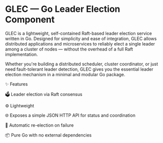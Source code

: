 # GLEC — Go Leader Election Component

GLEC is a lightweight, self-contained Raft-based leader election service written in Go. Designed for simplicity and ease of integration, GLEC allows distributed applications and microservices to reliably elect a single leader among a cluster of nodes — without the overhead of a full Raft implementation.

Whether you're building a distributed scheduler, cluster coordinator, or just need fault-tolerant leader detection, GLEC gives you the essential leader election mechanism in a minimal and modular Go package.

✨ Features

🗳️ Leader election via Raft consensus

⚙️ Lightweight

🌐 Exposes a simple JSON HTTP API for status and coordination

🔄 Automatic re-election on failure

📦 Pure Go with no external dependencies
